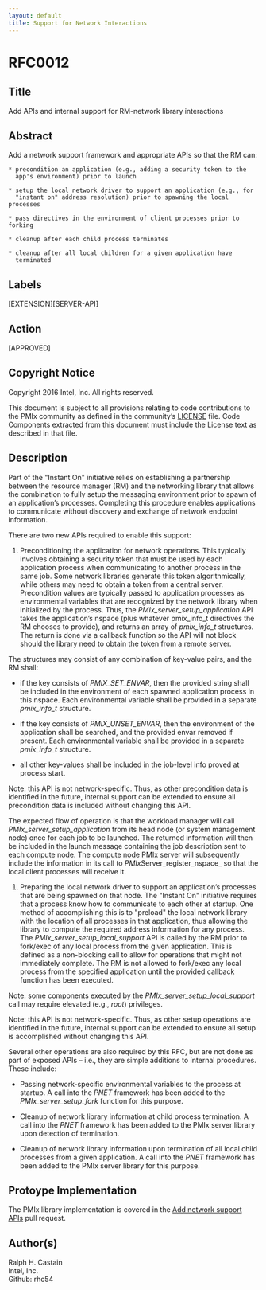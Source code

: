 ```yaml
---
layout: default
title: Support for Network Interactions
---
```


RFC0012
=======

Title
-----

Add APIs and internal support for RM-network library interactions

Abstract
--------

Add a network support framework and appropriate APIs so that the RM can:

    * precondition an application (e.g., adding a security token to the
      app's environment) prior to launch

    * setup the local network driver to support an application (e.g., for
      "instant on" address resolution) prior to spawning the local processes

    * pass directives in the environment of client processes prior to forking

    * cleanup after each child process terminates

    * cleanup after all local children for a given application have
      terminated

Labels
------

\[EXTENSION\]\[SERVER-API\]

Action
------

\[APPROVED\]

Copyright Notice
----------------

Copyright 2016 Intel, Inc. All rights reserved.

This document is subject to all provisions relating to code
contributions to the PMIx community as defined in the community’s
[LICENSE](https://github.com/pmix/RFCs/tree/master/LICENSE) file. Code
Components extracted from this document must include the License text as
described in that file.

Description
-----------

Part of the "Instant On" initiative relies on establishing a partnership
between the resource manager (RM) and the networking library that allows
the combination to fully setup the messaging environment prior to spawn
of an application’s processes. Completing this procedure enables
applications to communicate without discovery and exchange of network
endpoint information.

There are two new APIs required to enable this support:

1.  Preconditioning the application for network operations. This
    typically involves obtaining a security token that must be used by
    each application process when communicating to another process in
    the same job. Some network libraries generate this token
    algorithmically, while others may need to obtain a token from a
    central server. Precondition values are typically passed to
    application processes as environmental variables that are recognized
    by the network library when initialized by the process. Thus, the
    *PMIx\_server\_setup\_application* API takes the application’s
    nspace (plus whatever pmix\_info\_t directives the RM chooses to
    provide), and returns an array of *pmix\_info\_t* structures. The
    return is done via a callback function so the API will not block
    should the library need to obtain the token from a remote server.

The structures may consist of any combination of key-value pairs, and
the RM shall:

-   if the key consists of *PMIX\_SET\_ENVAR*, then the provided string
    shall be included in the environment of each spawned application
    process in this nspace. Each environmental variable shall be
    provided in a separate *pmix\_info\_t* structure.

-   if the key consists of *PMIX\_UNSET\_ENVAR*, then the environment of
    the application shall be searched, and the provided envar removed if
    present. Each environmental variable shall be provided in a separate
    *pmix\_info\_t* structure.

-   all other key-values shall be included in the job-level info proved
    at process start.

Note: this API is not network-specific. Thus, as other precondition data
is identified in the future, internal support can be extended to ensure
all precondition data is included without changing this API.

The expected flow of operation is that the workload manager will call
*PMIx\_server\_setup\_application* from its head node (or system
management node) once for each job to be launched. The returned
information will then be included in the launch message containing the
job description sent to each compute node. The compute node PMIx server
will subsequently include the information in its call to
*PMIx*Server\_register\_nspace\_ so that the local client processes will
receive it.

1.  Preparing the local network driver to support an application’s
    processes that are being spawned on that node. The "Instant On"
    initiative requires that a process know how to communicate to each
    other at startup. One method of accomplishing this is to "preload"
    the local network library with the location of all processes in that
    application, thus allowing the library to compute the required
    address information for any process. The
    *PMIx\_server\_setup\_local\_support* API is called by the RM prior
    to fork/exec of any local process from the given application. This
    is defined as a non-blocking call to allow for operations that might
    not immediately complete. The RM is not allowed to fork/exec any
    local process from the specified application until the provided
    callback function has been executed.

Note: some components executed by the
*PMIx\_server\_setup\_local\_support* call may require elevated (e.g.,
*root*) privileges.

Note: this API is not network-specific. Thus, as other setup operations
are identified in the future, internal support can be extended to ensure
all setup is accomplished without changing this API.

Several other operations are also required by this RFC, but are not done
as part of exposed APIs – i.e., they are simple additions to internal
procedures. These include:

-   Passing network-specific environmental variables to the process at
    startup. A call into the *PNET* framework has been added to the
    *PMIx\_server\_setup\_fork* function for this purpose.

-   Cleanup of network library information at child process termination.
    A call into the *PNET* framework has been added to the PMIx server
    library upon detection of termination.

-   Cleanup of network library information upon termination of all local
    child processes from a given application. A call into the *PNET*
    framework has been added to the PMIx server library for this
    purpose.

Protoype Implementation
-----------------------

The PMIx library implementation is covered in the [Add network support
APIs](https://github.com/pmix/master/pull/222) pull request.

Author(s)
---------

Ralph H. Castain  
Intel, Inc.  
Github: rhc54

